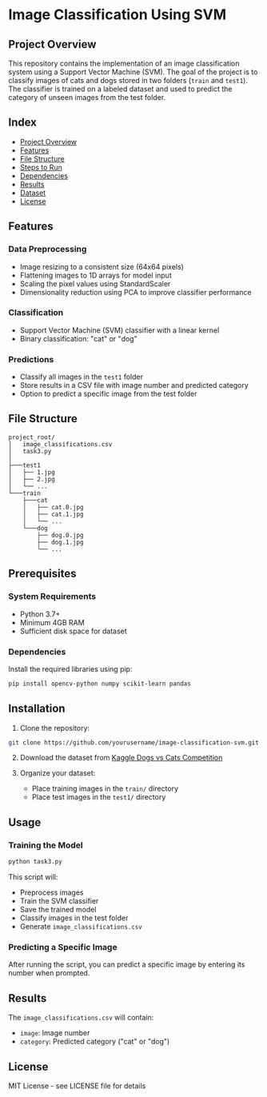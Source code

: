 # Image Classification Using SVM

## Project Overview

This repository contains the implementation of an image classification system using a Support Vector Machine (SVM). The goal of the project is to classify images of cats and dogs stored in two folders (`train` and `test1`). The classifier is trained on a labeled dataset and used to predict the category of unseen images from the test folder.

## Index

- [Project Overview](#project-overview)
- [Features](#features)
- [File Structure](#file-structure)
- [Steps to Run](#steps-to-run)
- [Dependencies](#dependencies)
- [Results](#results)
- [Dataset](#dataset)
- [License](#license)

## Features

### Data Preprocessing
- Image resizing to a consistent size (64x64 pixels)
- Flattening images to 1D arrays for model input
- Scaling the pixel values using StandardScaler
- Dimensionality reduction using PCA to improve classifier performance

### Classification
- Support Vector Machine (SVM) classifier with a linear kernel
- Binary classification: "cat" or "dog"

### Predictions
- Classify all images in the `test1` folder
- Store results in a CSV file with image number and predicted category
- Option to predict a specific image from the test folder

## File Structure

```
project_root/
│   image_classifications.csv
│   task3.py
│
├───test1
│   ├── 1.jpg
│   ├── 2.jpg
│   └── ...
└───train
    ├───cat
    │   ├── cat.0.jpg
    │   ├── cat.1.jpg
    │   └── ...
    └───dog
        ├── dog.0.jpg
        ├── dog.1.jpg
        └── ...

```

## Prerequisites

### System Requirements
- Python 3.7+
- Minimum 4GB RAM
- Sufficient disk space for dataset

### Dependencies
Install the required libraries using pip:

```bash
pip install opencv-python numpy scikit-learn pandas
```

## Installation

1. Clone the repository:
```bash
git clone https://github.com/yourusername/image-classification-svm.git
```

2. Download the dataset from [Kaggle Dogs vs Cats Competition](https://www.kaggle.com/competitions/dogs-vs-cats/data)

3. Organize your dataset:
   - Place training images in the `train/` directory
   - Place test images in the `test1/` directory

## Usage

### Training the Model
```bash
python task3.py
```
This script will:
- Preprocess images
- Train the SVM classifier
- Save the trained model
- Classify images in the test folder
- Generate `image_classifications.csv`

### Predicting a Specific Image
After running the script, you can predict a specific image by entering its number when prompted.

## Results

The `image_classifications.csv` will contain:
- `image`: Image number
- `category`: Predicted category ("cat" or "dog")

## License
MIT License - see LICENSE file for details
